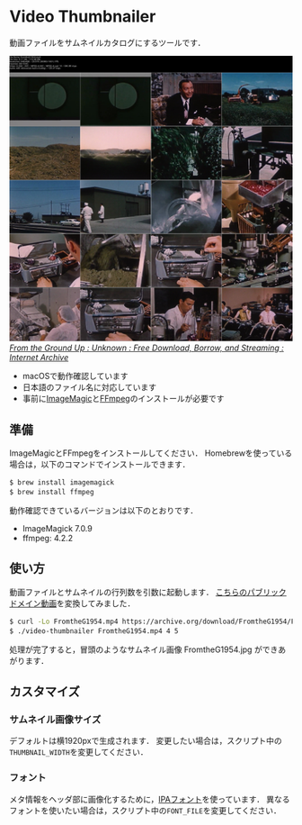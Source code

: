 # Video Thumbnailer

動画ファイルをサムネイルカタログにするツールです．

![](FromtheG1954.jpg) 
<cite> [From the Ground Up : Unknown : Free Download, Borrow, and Streaming : Internet Archive](https://archive.org/details/FromtheG1954)</cite>

* macOSで動作確認しています
* 日本語のファイル名に対応しています
* 事前に[ImageMagic](https://imagemagick.org/index.php)と[FFmpeg](https://ffmpeg.org/)のインストールが必要です

## 準備

ImageMagicとFFmpegをインストールしてください．
Homebrewを使っている場合は，以下のコマンドでインストールできます．

```bash
$ brew install imagemagick
$ brew install ffmpeg
```

動作確認できているバージョンは以下のとおりです．

* ImageMagick 7.0.9
* ffmpeg: 4.2.2

## 使い方

動画ファイルとサムネイルの行列数を引数に起動します．
[こちらのパブリックドメイン動画](https://archive.org/details/FromtheG1954)を変換してみました．

```bash
$ curl -Lo FromtheG1954.mp4 https://archive.org/download/FromtheG1954/FromtheG1954.mp4
$ ./video-thumbnailer FromtheG1954.mp4 4 5
```

処理が完了すると，冒頭のようなサムネイル画像 FromtheG1954.jpg ができあがります．

## カスタマイズ

### サムネイル画像サイズ

デフォルトは横1920pxで生成されます．
変更したい場合は，スクリプト中の`THUMBNAIL_WIDTH`を変更してください．

### フォント

メタ情報をヘッダ部に画像化するために，[IPAフォント](https://ipafont.ipa.go.jp/old/ipafont/download.html)を使っています．
異なるフォントを使いたい場合は，スクリプト中の`FONT_FILE`を変更してください．

